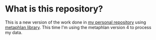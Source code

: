 # What is this repository?

This is a new version of the work done in [my personal repository](https://github.com/merianedemoliner/metaphlan-metagenomic-analysis) using [metaphlan library](https://github.com/biobakery/MetaPhlAn). This time I'm using the metaphlan version 4 to process my data.



